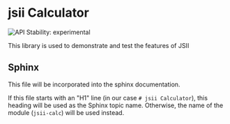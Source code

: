 # jsii Calculator
![API Stability: experimental](https://img.shields.io/badge/API%20Stability-experimental-important.svg)

This library is used to demonstrate and test the features of JSII

## Sphinx

This file will be incorporated into the sphinx documentation.

If this file starts with an "H1" line (in our case `# jsii Calculator`), this
heading will be used as the Sphinx topic name. Otherwise, the name of the module
(`jsii-calc`) will be used instead.





